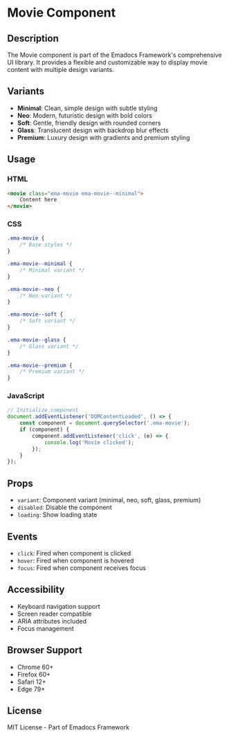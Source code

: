 # Movie Component

## Description
The Movie component is part of the Emadocs Framework's comprehensive UI library. It provides a flexible and customizable way to display movie content with multiple design variants.

## Variants
- **Minimal**: Clean, simple design with subtle styling
- **Neo**: Modern, futuristic design with bold colors
- **Soft**: Gentle, friendly design with rounded corners
- **Glass**: Translucent design with backdrop blur effects
- **Premium**: Luxury design with gradients and premium styling

## Usage

### HTML
```html
<movie class="ema-movie ema-movie--minimal">
    Content here
</movie>
```

### CSS
```css
.ema-movie {
    /* Base styles */
}

.ema-movie--minimal {
    /* Minimal variant */
}

.ema-movie--neo {
    /* Neo variant */
}

.ema-movie--soft {
    /* Soft variant */
}

.ema-movie--glass {
    /* Glass variant */
}

.ema-movie--premium {
    /* Premium variant */
}
```

### JavaScript
```javascript
// Initialize component
document.addEventListener('DOMContentLoaded', () => {
    const component = document.querySelector('.ema-movie');
    if (component) {
        component.addEventListener('click', (e) => {
            console.log('Movie clicked');
        });
    }
});
```

## Props
- `variant`: Component variant (minimal, neo, soft, glass, premium)
- `disabled`: Disable the component
- `loading`: Show loading state

## Events
- `click`: Fired when component is clicked
- `hover`: Fired when component is hovered
- `focus`: Fired when component receives focus

## Accessibility
- Keyboard navigation support
- Screen reader compatible
- ARIA attributes included
- Focus management

## Browser Support
- Chrome 60+
- Firefox 60+
- Safari 12+
- Edge 79+

## License
MIT License - Part of Emadocs Framework
